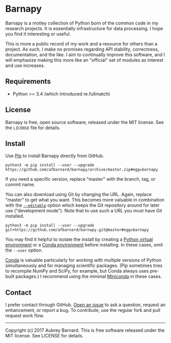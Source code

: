 Barnapy
=======

Barnapy is a motley collection of Python born of the common code in my
research projects.  It is essentially infrastructure for data
processing.  I hope you find it interesting or useful.

This is more a public record of my work and a resource for others than a
project.  As such, I make no promises regarding API stability,
correctness, documentation, and the like.  I aim to continually improve
this software, and I will emphasize making this more like an "official"
set of modules as interest and use increases.


Requirements
------------

* Python >= 3.4 (which introduced re.fullmatch)


License
-------

Barnapy is free, open source software, released under the MIT license.
See the `LICENSE` file for details.


Install
-------

Use [Pip](https://pip.pypa.io/) to install Barnapy directly from GitHub.

    python3 -m pip install --user --upgrade https://github.com/afbarnard/barnapy/archive/master.zip#egg=barnapy

If you need a specific version, replace "master" with the branch, tag,
or commit name.

You can also download using Git by changing the URL.  Again, replace
"master" to get what you want.  This becomes more valuable in
combination with the [`--editable`](
https://pip.pypa.io/en/stable/reference/pip_install/#editable-installs)
option which keeps the Git repository around for later use ("development
mode").  Note that to use such a URL you must have Git installed.

    python3 -m pip install --user --upgrade git+https://github.com/afbarnard/barnapy.git@master#egg=barnapy

You may find it helpful to isolate the install by creating a [Python
virtual environment](
https://packaging.python.org/tutorials/installing-packages/#creating-virtual-environments)
or a [Conda environment](
https://conda.io/docs/user-guide/getting-started.html#managing-envs)
before installing.  In these cases, omit the `--user` option.

[Conda](https://conda.io/docs/index.html) is valuable particularly for
working with multiple versions of Python simultaneously and for managing
scientific packages.  (Pip sometimes tries to recompile NumPy and SciPy,
for example, but Conda always uses pre-built packages.)  I recommend
using the minimal [Miniconda](https://conda.io/miniconda.html) in these
cases.


Contact
-------

I prefer contact through GitHub.  [Open an
issue](https://github.com/afbarnard/esal/issues/new) to ask a question,
request an enhancement, or report a bug.  To contribute, use the regular
fork and pull request work flow.


-----

Copyright (c) 2017 Aubrey Barnard.  This is free software released under
the MIT license.  See LICENSE for details.
